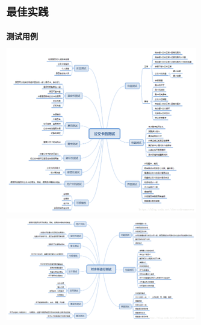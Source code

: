 # 最佳实践

## 测试用例

![&#x516C;&#x4EA4;&#x5361;&#x6D4B;&#x8BD5;&#x6848;&#x4F8B;](../.gitbook/assets/test-gongjiaoka.png)

![&#x6C34;&#x676F;&#x6D4B;&#x8BD5;&#x6848;&#x4F8B;](../.gitbook/assets/test-shuibei.png)

